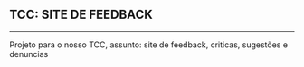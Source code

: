 ## TCC: SITE DE FEEDBACK
---
Projeto para o nosso TCC, assunto: site de feedback, criticas, sugestões e denuncias 
